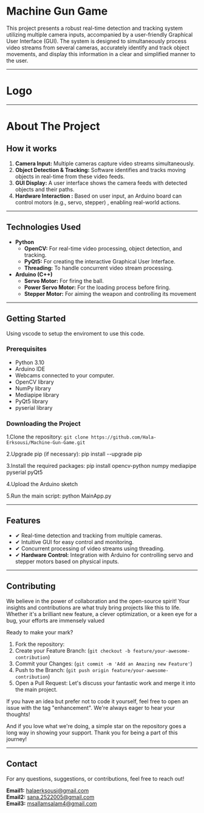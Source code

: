# Machine Gun Game
This project presents a robust real-time detection and tracking system utilizing multiple camera inputs, accompanied by a user-friendly Graphical User Interface (GUI). The system is designed to simultaneously process video streams from 
several cameras, accurately identify and track object movements, and display this information in a clear and simplified manner to the user. 

---
# Logo

---
# About The Project
## How it works

1.  **Camera Input:** Multiple cameras capture video streams simultaneously.
2.  **Object Detection & Tracking:** Software identifies and tracks moving objects in real-time from these video feeds.
3.  **GUI Display:** A user interface shows the camera feeds with detected objects and their paths.
4.  **Hardware Interaction :** Based on  user input, an Arduino board can control motors (e.g., servo, stepper) , enabling real-world actions.
---
## Technologies Used

- **Python**
    - **OpenCV:** For real-time video processing, object detection, and tracking.
    - **PyQt5:** For creating the interactive Graphical User Interface.
    - **Threading:** To handle concurrent video stream processing.
- **Arduino (C++)**
    - **Servo Motor:** For firing the ball.
    - **Power Servo Motor:** For the loading process before firing.
    - **Stepper Motor:** For aiming the weapon and controlling its movement

---
## Getting Started

Using vscode to setup the enviroment to use this code.

### Prerequisites

* Python 3.10
* Arduino IDE 
* Webcams connected to your computer.
* OpenCV library
* NumPy library
* Mediapipe library
* PyQt5 library
* pyserial library

### Downloading the Project
1.Clone the repository:
    ```
    git clone https://github.com/Hala-Erksousi/Machine-Gun-Game.git
    ```
    
2.Upgrade pip (if necessary): pip install --upgrade pip

3.Install the required packages: pip install opencv-python numpy mediapipe pyserial pyQt5

4.Upload the Arduino sketch

5.Run the main script: python MainApp.py

---
## Features
* ✔ Real-time detection and tracking from multiple cameras.
* ✔ Intuitive GUI for easy control and monitoring.
* ✔ Concurrent processing of video streams using threading.
* ✔ **Hardware Control:** Integration with Arduino for controlling servo and stepper motors based on physical inputs.

---
## Contributing
We believe in the power of collaboration and the open-source spirit! Your insights and contributions are what truly bring projects like this to life. Whether it's a brilliant new feature, a clever optimization, or a keen eye for a bug, your efforts are immensely valued 

Ready to make your mark?

1.  Fork the repository:
2.  Create your Feature Branch: (`git checkout -b feature/your-awesome-contribution`)
3.  Commit your Changes: (`git commit -m 'Add an Amazing new Feature'`)
4.  Push to the Branch: (`git push origin feature/your-awesome-contribution`)
5.  Open a Pull Request: Let's discuss your fantastic work and merge it into the main project.

If you have an idea but prefer not to code it yourself, feel free to open an issue with the tag "enhancement". We're always eager to hear your thoughts!

And if you love what we're doing, a simple star on the repository goes a long way in showing your support. Thank you for being a part of this journey!


---
## Contact

For any questions, suggestions, or contributions, feel free to reach out!

 **Email1:** halaerksousi@gmail.com     
 **Email2:** sana.2522005@gmail.com  
 **Email3:** msallamsalam4@gmail.com  



